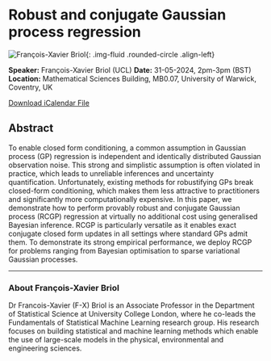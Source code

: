 # Robust and conjugate Gaussian process regression

![François-Xavier Briol](/assets/img/f-x_briol.jpg){: .img-fluid .rounded-circle .align-left}

**Speaker:** François-Xavier Briol (UCL)
**Date:** 31-05-2024, 2pm-3pm (BST)
**Location:** Mathematical Sciences Building, MB0.07, University of Warwick, Coventry, UK

[Download iCalendar File](/assets/ics/event.ics)

## Abstract

To enable closed form conditioning, a common assumption in Gaussian process (GP) regression is independent and identically distributed Gaussian observation noise. This strong and simplistic assumption is often violated in practice, which leads to unreliable inferences and uncertainty quantification. Unfortunately, existing methods for robustifying GPs break closed-form conditioning, which makes them less attractive to practitioners and significantly more computationally expensive. In this paper, we demonstrate how to perform provably robust and conjugate Gaussian process (RCGP) regression at virtually no additional cost using generalised Bayesian inference. RCGP is particularly versatile as it enables exact conjugate closed form updates in all settings where standard GPs admit them. To demonstrate its strong empirical performance, we deploy RCGP for problems ranging from Bayesian optimisation to sparse variational Gaussian processes.
 

---

### About François-Xavier Briol

Dr Francois-Xavier (F-X) Briol is an Associate Professor in the Department of Statistical Science at University College London, where he co-leads the Fundamentals of Statistical Machine Learning research group. His research focuses on building statistical and machine learning methods which enable the use of large-scale models in the physical, environmental and engineering sciences.

